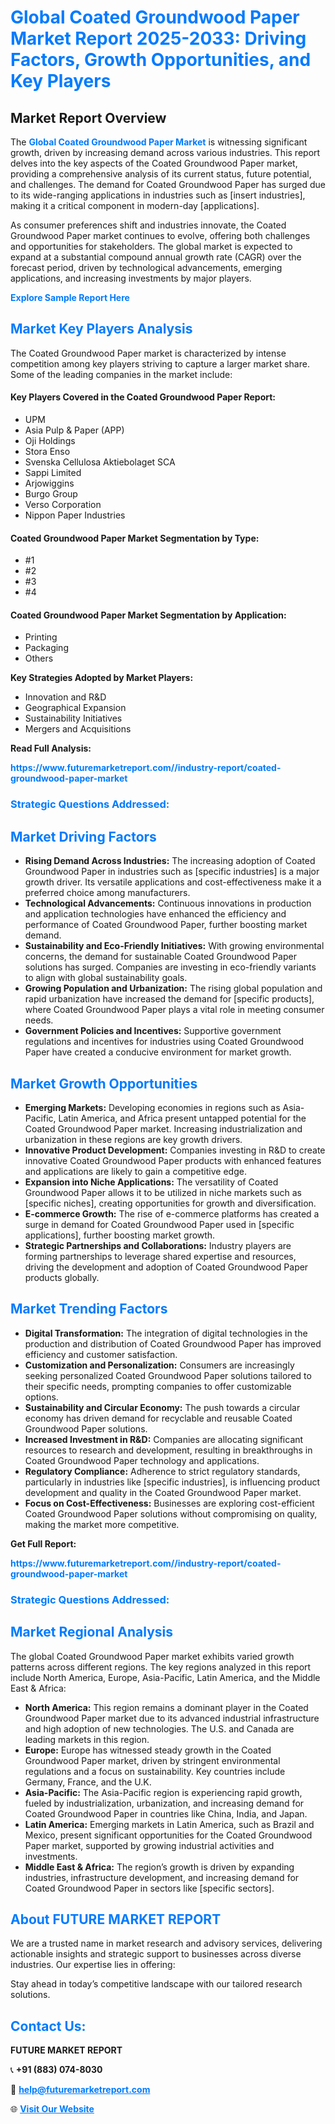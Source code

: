 <h1 style="color: #007BFF;">Global Coated Groundwood Paper Market Report 2025-2033: Driving Factors, Growth Opportunities, and Key Players</h1>

<section id="overview">
<h2>Market Report Overview</h2>
<p>The <a href="https://www.futuremarketreport.com//industry-report/coated-groundwood-paper-market" style="color: #007BFF; text-decoration: none;"><strong>Global Coated Groundwood Paper Market</strong></a> is witnessing significant growth, driven by increasing demand across various industries. This report delves into the key aspects of the Coated Groundwood Paper market, providing a comprehensive analysis of its current status, future potential, and challenges. The demand for Coated Groundwood Paper has surged due to its wide-ranging applications in industries such as [insert industries], making it a critical component in modern-day [applications].</p>
<p>As consumer preferences shift and industries innovate, the Coated Groundwood Paper market continues to evolve, offering both challenges and opportunities for stakeholders. The global market is expected to expand at a substantial compound annual growth rate (CAGR) over the forecast period, driven by technological advancements, emerging applications, and increasing investments by major players.</p>
</section>

<section id="overview">
<p><a href="https://www.futuremarketreport.com//request-sample/reportId=49579" style="color: #007BFF; text-decoration: none;"><strong>Explore Sample Report Here</strong></a></p>
</section>

<section id="key-players">
<h2 style="color: #007BFF;">Market Key Players Analysis</h2>
<p>The Coated Groundwood Paper market is characterized by intense competition among key players striving to capture a larger market share. Some of the leading companies in the market include:</p>
<h4>Key Players Covered in the Coated Groundwood Paper Report:</h4>
<ul><li>UPM</li><li>Asia Pulp &amp; Paper (APP)</li><li>Oji Holdings</li><li>Stora Enso</li><li>Svenska Cellulosa Aktiebolaget SCA</li><li>Sappi Limited</li><li>Arjowiggins</li><li>Burgo Group</li><li>Verso Corporation</li><li>Nippon Paper Industries</li></ul>
<h4>Coated Groundwood Paper Market Segmentation by Type:</h4>
<ul><li>#1</li><li>#2</li><li>#3</li><li>#4</li></ul>

<h4>Coated Groundwood Paper Market Segmentation by Application:</h4>
<ul><li>Printing</li><li>Packaging</li><li>Others</li></ul>
<p><strong>Key Strategies Adopted by Market Players:</strong></p>
<ul>
<li>Innovation and R&D</li>
<li>Geographical Expansion</li>
<li>Sustainability Initiatives</li>
<li>Mergers and Acquisitions</li>
</ul>
</section>

<section>
<p><strong>Read Full Analysis: </strong></p><a href="https://www.futuremarketreport.com//industry-report/coated-groundwood-paper-market" style="color: #007BFF; text-decoration: none;"><strong>https://www.futuremarketreport.com//industry-report/coated-groundwood-paper-market</strong></a>
<h3 style="color: #007BFF;">Strategic Questions Addressed:</h3>
</section>

<section id="driving-factors">
<h2 style="color: #007BFF;">Market Driving Factors</h2>
<ul>
<li><strong>Rising Demand Across Industries:</strong> The increasing adoption of Coated Groundwood Paper in industries such as [specific industries] is a major growth driver. Its versatile applications and cost-effectiveness make it a preferred choice among manufacturers.</li>
<li><strong>Technological Advancements:</strong> Continuous innovations in production and application technologies have enhanced the efficiency and performance of Coated Groundwood Paper, further boosting market demand.</li>
<li><strong>Sustainability and Eco-Friendly Initiatives:</strong> With growing environmental concerns, the demand for sustainable Coated Groundwood Paper solutions has surged. Companies are investing in eco-friendly variants to align with global sustainability goals.</li>
<li><strong>Growing Population and Urbanization:</strong> The rising global population and rapid urbanization have increased the demand for [specific products], where Coated Groundwood Paper plays a vital role in meeting consumer needs.</li>
<li><strong>Government Policies and Incentives:</strong> Supportive government regulations and incentives for industries using Coated Groundwood Paper have created a conducive environment for market growth.</li>
</ul>
</section>

<section id="growth-opportunities">
<h2 style="color: #007BFF;">Market Growth Opportunities</h2>
<ul>
<li><strong>Emerging Markets:</strong> Developing economies in regions such as Asia-Pacific, Latin America, and Africa present untapped potential for the Coated Groundwood Paper market. Increasing industrialization and urbanization in these regions are key growth drivers.</li>
<li><strong>Innovative Product Development:</strong> Companies investing in R&D to create innovative Coated Groundwood Paper products with enhanced features and applications are likely to gain a competitive edge.</li>
<li><strong>Expansion into Niche Applications:</strong> The versatility of Coated Groundwood Paper allows it to be utilized in niche markets such as [specific niches], creating opportunities for growth and diversification.</li>
<li><strong>E-commerce Growth:</strong> The rise of e-commerce platforms has created a surge in demand for Coated Groundwood Paper used in [specific applications], further boosting market growth.</li>
<li><strong>Strategic Partnerships and Collaborations:</strong> Industry players are forming partnerships to leverage shared expertise and resources, driving the development and adoption of Coated Groundwood Paper products globally.</li>
</ul>
</section>

<section id="trending-factors">
<h2 style="color: #007BFF;">Market Trending Factors</h2>
<ul>
<li><strong>Digital Transformation:</strong> The integration of digital technologies in the production and distribution of Coated Groundwood Paper has improved efficiency and customer satisfaction.</li>
<li><strong>Customization and Personalization:</strong> Consumers are increasingly seeking personalized Coated Groundwood Paper solutions tailored to their specific needs, prompting companies to offer customizable options.</li>
<li><strong>Sustainability and Circular Economy:</strong> The push towards a circular economy has driven demand for recyclable and reusable Coated Groundwood Paper solutions.</li>
<li><strong>Increased Investment in R&D:</strong> Companies are allocating significant resources to research and development, resulting in breakthroughs in Coated Groundwood Paper technology and applications.</li>
<li><strong>Regulatory Compliance:</strong> Adherence to strict regulatory standards, particularly in industries like [specific industries], is influencing product development and quality in the Coated Groundwood Paper market.</li>
<li><strong>Focus on Cost-Effectiveness:</strong> Businesses are exploring cost-efficient Coated Groundwood Paper solutions without compromising on quality, making the market more competitive.</li>
</ul>
</section>

<section>
<p><strong>Get Full Report: </strong></p><a href="https://www.futuremarketreport.com//industry-report/coated-groundwood-paper-market" style="color: #007BFF; text-decoration: none;"><strong>https://www.futuremarketreport.com//industry-report/coated-groundwood-paper-market</strong></a>
<h3 style="color: #007BFF;">Strategic Questions Addressed:</h3>
</section>


<section id="regional-analysis">
<h2 style="color: #007BFF;">Market Regional Analysis</h2>
<p>The global Coated Groundwood Paper market exhibits varied growth patterns across different regions. The key regions analyzed in this report include North America, Europe, Asia-Pacific, Latin America, and the Middle East & Africa:</p>
<ul>
<li><strong>North America:</strong> This region remains a dominant player in the Coated Groundwood Paper market due to its advanced industrial infrastructure and high adoption of new technologies. The U.S. and Canada are leading markets in this region.</li>
<li><strong>Europe:</strong> Europe has witnessed steady growth in the Coated Groundwood Paper market, driven by stringent environmental regulations and a focus on sustainability. Key countries include Germany, France, and the U.K.</li>
<li><strong>Asia-Pacific:</strong> The Asia-Pacific region is experiencing rapid growth, fueled by industrialization, urbanization, and increasing demand for Coated Groundwood Paper in countries like China, India, and Japan.</li>
<li><strong>Latin America:</strong> Emerging markets in Latin America, such as Brazil and Mexico, present significant opportunities for the Coated Groundwood Paper market, supported by growing industrial activities and investments.</li>
<li><strong>Middle East & Africa:</strong> The region’s growth is driven by expanding industries, infrastructure development, and increasing demand for Coated Groundwood Paper in sectors like [specific sectors].</li>
</ul>
</section>

<footer>
<h2 style="color: #007BFF;">About FUTURE MARKET REPORT</h2>
<p>We are a trusted name in market research and advisory services, delivering actionable insights and strategic support to businesses across diverse industries. Our expertise lies in offering:</p>

<p>Stay ahead in today’s competitive landscape with our tailored research solutions.</p>

<h2 style="color: #007BFF;">Contact Us:</h2>
<p><strong>FUTURE MARKET REPORT</strong></p>
<p>📞 <strong>+91 (883) 074-8030</strong></p>
<p>📧 <strong><a href="mailto:help@futuremarketreport.com" style="color: #007BFF;">help@futuremarketreport.com</a></strong></p>
<p>🌐 <strong><a href="https://www.futuremarketreport.com/" style="color: #007BFF;">Visit Our Website</a></strong></p>
</footer>